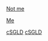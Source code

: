 <p><a href="https://www.linkedin.com/in/jayant64/">Not me</a></p>
<p><a href="https://lichess.org/study/mpdwmna1">Me</a></p>
<a href="cSGLD.pdf">cSGLD</a>
<a href="Rose.pdf">cSGLD</a>
